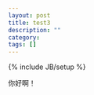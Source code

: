 ```yaml
---
layout: post
title: test3
description: ""
category:
tags: []
---
```

{% include JB/setup %}

<!--1. title是文章标题，  tags是标签 多个标签用空格分开-->
<!--2. 以下是你的正文-->
你好啊！